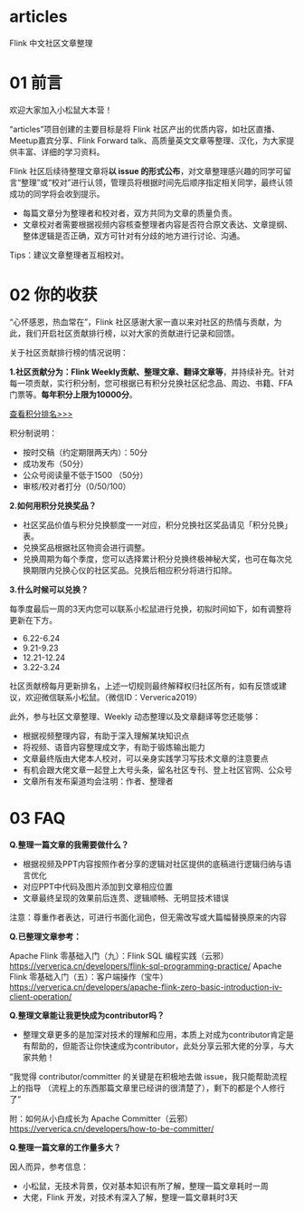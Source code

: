 # articles
Flink 中文社区文章整理

# 01 前言

欢迎大家加入小松鼠大本营！

“articles”项目创建的主要目标是将 Flink 社区产出的优质内容，如社区直播、Meetup嘉宾分享、Flink Forward talk、高质量英文文章等整理、汉化，为大家提供丰富、详细的学习资料。

Flink 社区后续待整理文章将**以 issue 的形式公布**，对文章整理感兴趣的同学可留言“整理”或“校对”进行认领，管理员将根据时间先后顺序指定相关同学，最终认领成功的同学将会收到提示。

- 每篇文章分为整理者和校对者，双方共同为文章的质量负责。
- 文章校对者需要根据视频内容核查整理者内容是否符合原文表达、文章提纲、整体逻辑是否正确，双方可针对有分歧的地方进行讨论、沟通。

Tips：建议文章整理者互相校对。

# 02 你的收获

“心怀感恩，热血常在”，Flink 社区感谢大家一直以来对社区的热情与贡献，为此，我们开启社区贡献排行榜，以对大家的贡献进行记录和回馈。

关于社区贡献排行榜的情况说明：

**1.社区贡献分为：Flink Weekly贡献、整理文章、翻译文章等**，并持续补充。针对每一项贡献，实行积分制，您可根据已有积分兑换社区纪念品、周边、书籍、FFA 门票等。**每年积分上限为10000分**。

[查看积分排名>>>](https://shimo.im/sheets/pV8vrgygCwT3GjKW/MODOC)

积分制说明：

- 按时交稿（约定期限两天内）：50分
- 成功发布（50分）
- 公众号阅读量不低于1500  （50分）
- 审核/校对者打分（0/50/100）

**2.如何用积分兑换奖品？**

- 社区奖品价值与积分兑换额度一一对应，积分兑换社区奖品请见「积分兑换」表。
- 兑换奖品根据社区物资会进行调整。
- 兑换周期为每个季度，您可以选择累计积分兑换终极神秘大奖，也可在每次兑换期限内兑换心仪的社区奖品。兑换后相应积分将进行扣除。

**3.什么时候可以兑换？**

每季度最后一周的3天内您可以联系小松鼠进行兑换，初拟时间如下，如有调整将更新在下方。

- 6.22-6.24
- 9.21-9.23
- 12.21-12.24
- 3.22-3.24

社区贡献榜每月更新排名，上述一切规则最终解释权归社区所有，如有反馈或建议，欢迎微信联系小松鼠。（微信ID：Ververica2019）

此外，参与社区文章整理、Weekly 动态整理以及文章翻译等您还能够：

- 根据视频整理内容，有助于深入理解某块知识点
- 将视频、语音内容整理成文字，有助于锻炼输出能力
- 文章最终版由大佬本人校对，可以亲身实践学习写技术文章的注意要点
- 有机会跟大佬文章一起登上大号头条，留名社区专刊、登上社区官网、公众号
- 文章所有发布渠道均会注明：作者、整理者


# 03 FAQ

**Q.整理一篇文章的我需要做什么？**

- 根据视频及PPT内容按照作者分享的逻辑对社区提供的底稿进行逻辑归纳与语言优化
- 对应PPT中代码及图片添加到文章相应位置
- 文章最终呈现的效果前后连贯、逻辑顺畅、无明显技术错误

注意：尊重作者表达，可进行书面化润色，但无需改写或大篇幅替换原来的内容

**Q.已整理文章参考：**
 
Apache Flink 零基础入门（九）：Flink SQL 编程实践（云邪）
https://ververica.cn/developers/flink-sql-programming-practice/
Apache Flink 零基础入门（五）：客户端操作（宝牛）
https://ververica.cn/developers/apache-flink-zero-basic-introduction-iv-client-operation/


**Q.整理文章能让我更快成为contributor吗？**

- 整理文章更多的是加深对技术的理解和应用，本质上对成为contributor肯定是有帮助的，但能否让你快速成为contributor，此处分享云邪大佬的分享，与大家共勉！

“我觉得 contributor/committer 的关键是在积极地去做 issue，我只能帮助流程上的指导 （流程上的东西那篇文章里已经讲的很清楚了），剩下的都是个人修行了”

附：如何从小白成长为 Apache Committer（云邪）
https://ververica.cn/developers/how-to-be-committer/

**Q.整理一篇文章的工作量多大？**

因人而异，参考信息：
 
- 小松鼠，无技术背景，仅对基本知识有所了解，整理一篇文章耗时一周
- 大佬，Flink 开发，对技术有深入了解，整理一篇文章耗时3天

